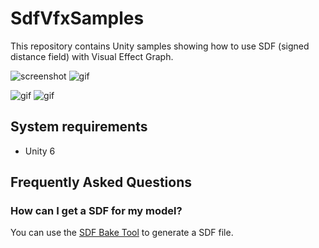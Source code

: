 SdfVfxSamples
=============

This repository contains Unity samples showing how to use SDF (signed distance
field) with Visual Effect Graph.

![screenshot](https://i.imgur.com/SrcqEPzm.jpg)
![gif](https://i.imgur.com/lCocilb.gif)

![gif](https://i.imgur.com/iUGn7Fw.gif)
![gif](https://i.imgur.com/jPluUSJ.gif)

System requirements
-------------------

- Unity 6

Frequently Asked Questions
--------------------------

### How can I get a SDF for my model?

You can use the [SDF Bake Tool] to generate a SDF file.

[SDF Bake Tool]:
    https://docs.unity3d.com/Packages/com.unity.visualeffectgraph@13.1/manual/sdf-bake-tool.html
